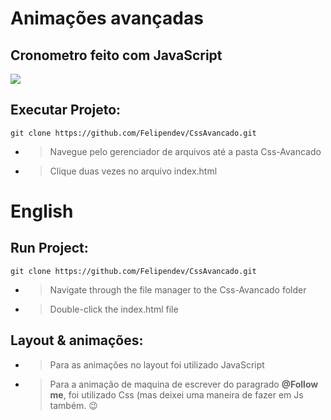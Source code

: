 # Animações avançadas
## Cronometro feito com JavaScript

<img src="img/gif-cssAvancado.gif"> 


## Executar Projeto:

``` 
git clone https://github.com/Felipendev/CssAvancado.git
```

- > Navegue pelo gerenciador de arquivos até a pasta Css-Avancado

- > Clique duas vezes no arquivo index.html

# English
## Run Project:

``` 
git clone https://github.com/Felipendev/CssAvancado.git
```

- > Navigate through the file manager to the Css-Avancado folder

- > Double-click the index.html file


## Layout & animações:

- > Para as animações no layout foi utilizado JavaScript

- > Para a animação de maquina de escrever do paragrado **@Follow me**, foi utilizado Css (mas deixei uma maneira de fazer em Js também. 😉